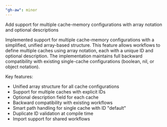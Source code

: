 ```yaml
---
"gh-aw": minor
---
```


Add support for multiple cache-memory configurations with array notation and optional descriptions

Implemented support for multiple cache-memory configurations with a simplified, unified array-based structure. This feature allows workflows to define multiple caches using array notation, each with a unique ID and optional description. The implementation maintains full backward compatibility with existing single-cache configurations (boolean, nil, or object notation).

Key features:
- Unified array structure for all cache configurations
- Support for multiple caches with explicit IDs
- Optional description field for each cache
- Backward compatibility with existing workflows
- Smart path handling for single cache with ID "default"
- Duplicate ID validation at compile time
- Import support for shared workflows
